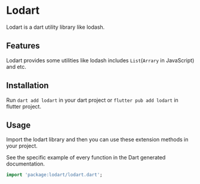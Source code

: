 # Lodart

Lodart is a dart utility library like lodash.

## Features

Lodart provides some utilities like lodash includes `List`(`Arrary` in JavaScript) and etc.

## Installation

Run `dart add lodart` in your dart project or `flutter pub add lodart` in flutter project.

## Usage

Import the lodart library and then you can use these extension methods in your project.

See the specific example of every function in the Dart generated documentation.

```dart
import 'package:lodart/lodart.dart';
```

